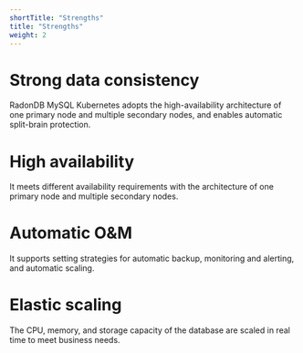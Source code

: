 ```yaml
---
shortTitle: "Strengths"
title: "Strengths"
weight: 2
---
```


# Strong data consistency
RadonDB MySQL Kubernetes adopts the high-availability architecture of one primary node and multiple secondary nodes, and enables automatic split-brain protection.

# High availability
It meets different availability requirements with the architecture of one primary node and multiple secondary nodes.

# Automatic O&M
It supports setting strategies for automatic backup, monitoring and alerting, and automatic scaling.

# Elastic scaling
The CPU, memory, and storage capacity of the database are scaled in real time to meet business needs.